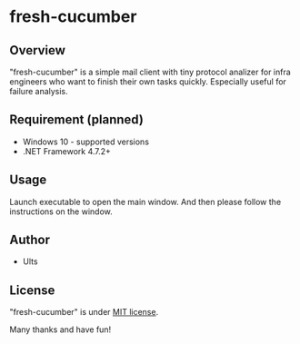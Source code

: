 fresh-cucumber
===
## Overview
"fresh-cucumber" is a simple mail client with tiny protocol analizer for infra engineers who want to finish their own tasks quickly.
Especially useful for failure analysis.

## Requirement (planned)
* Windows 10 - supported versions
* .NET Framework 4.7.2+

## Usage
Launch executable to open the main window. And then please follow the instructions on the window.

## Author
* Ults

## License
"fresh-cucumber" is under [MIT license](https://en.wikipedia.org/wiki/MIT_License).

Many thanks and have fun!
